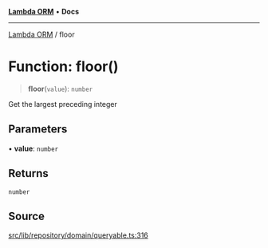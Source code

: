 [**Lambda ORM**](../README.md) • **Docs**

***

[Lambda ORM](../README.md) / floor

# Function: floor()

> **floor**(`value`): `number`

Get the largest preceding integer

## Parameters

• **value**: `number`

## Returns

`number`

## Source

[src/lib/repository/domain/queryable.ts:316](https://github.com/lambda-orm/lambdaorm-base/blob/e3a7772bb5fa4082532c38729067cbcb8dfa89b9/src/lib/repository/domain/queryable.ts#L316)
